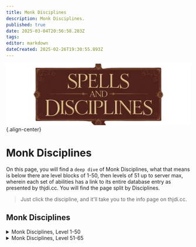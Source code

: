 ```yaml
---
title: Monk Disciplines
description: Monk Disciplines.
published: true
date: 2025-03-04T20:56:58.203Z
tags: 
editor: markdown
dateCreated: 2025-02-26T19:30:55.893Z
---
```


![spellsdisciplines.webp](/classes-and-abilities/spellsdisciplines.webp){.align-center}

# Monk Disciplines


On this page, you will find a `deep dive` of Monk Disciplines, what that means is below there are level blocks of 1-50, then levels of 51 up to server max, wherein each set of abilities has a link to its entire database entry as presented by thjdi.cc. You will find the page split by Disciplines.


> Just click the discipline, and it'll take you to the info page on thjdi.cc.

## Monk Disciplines
<details>
	<summary> Monk Disciplines, Level 1-50 </summary>

|Discipline Name|Level|
|---|---|
|<a href="https://www.thjdi.cc/spell/5225" target="_blank">Throw Stone</a>|1|
|<a href="https://www.thjdi.cc/spell/25060" target="_blank">Elbow Strike</a>|5|
|<a href="https://www.thjdi.cc/spell/4721" target="_blank">Focused Will Discipline</a>|10|
|<a href="https://www.thjdi.cc/spell/4585" target="_blank">Resistant Discipline</a>|30|
|<a href="https://www.thjdi.cc/spell/4614" target="_blank">Phantom Zephyr</a>|35|
|<a href="https://www.thjdi.cc/spell/4587" target="_blank">Fearless Discipline</a>|40|
|<a href="https://www.thjdi.cc/spell/4683" target="_blank">Phantom Wind</a>|50|

</details>

<details>
	<summary> Monk Disciplines, Level 51-65 </summary>

|Discipline Name|Level|
|---|---|
|<a href="https://www.thjdi.cc/spell/4510" target="_blank">Stonestance Discipline</a>|51|
|<a href="https://www.thjdi.cc/spell/4511" target="_blank">Thunderkick Discipline</a>|52|
|<a href="https://www.thjdi.cc/spell/4509" target="_blank">Whirlwind Discipline</a>|53|
|<a href="https://www.thjdi.cc/spell/4502" target="_blank">Voiddance Discipline</a>|54|
|<a href="https://www.thjdi.cc/spell/8923" target="_blank">Disciple's Aura</a>|55|
|<a href="https://www.thjdi.cc/spell/4512" target="_blank">Innerflame Discipline</a>|56|
|<a href="https://www.thjdi.cc/spell/4513" target="_blank">Hundred Fists Discipline</a>|57|
|<a href="https://www.thjdi.cc/spell/4684" target="_blank">Phantom Echo</a>|57|
|<a href="https://www.thjdi.cc/spell/4507" target="_blank">Silentfist Discipline</a>|59|
|<a href="https://www.thjdi.cc/spell/4508" target="_blank">Ashenhand Discipline</a>|60|
|<a href="https://www.thjdi.cc/spell/6752" target="_blank">Leopard Claw</a>|61|
|<a href="https://www.thjdi.cc/spell/4692" target="_blank">Planeswalk Discipline</a>|61|
|<a href="https://www.thjdi.cc/spell/4687" target="_blank">Healing Will Discipline</a>|63|
|<a href="https://www.thjdi.cc/spell/4691" target="_blank">Speed Focus Discipline</a>|63|
|<a href="https://www.thjdi.cc/spell/4698" target="_blank">Phantom Call</a>|64|
|<a href="https://www.thjdi.cc/spell/5020" target="_blank">Ancient: Phantom Chaos</a>|65|
|<a href="https://www.thjdi.cc/spell/4690" target="_blank">Earthwalk Discipline</a>|65|
|<a href="https://www.thjdi.cc/spell/5019" target="_blank">Phantom Shadow</a>|65|

</details>